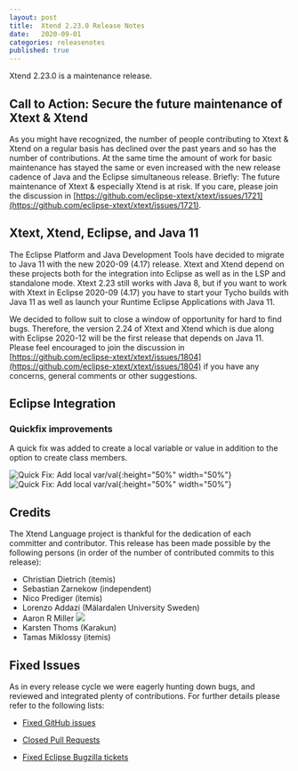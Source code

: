 ```yaml
---
layout: post
title:  Xtend 2.23.0 Release Notes
date:   2020-09-01
categories: releasenotes
published: true
---
```


Xtend 2.23.0 is a maintenance release.

## Call to Action: Secure the future maintenance of Xtext & Xtend

As you might have recognized, the number of people contributing to Xtext & Xtend on a regular basis has declined over the past years and so has the number of contributions. At the same time the amount of work for basic maintenance has stayed the same or even increased with the new release cadence of Java and the Eclipse simultaneous release. Briefly: The future maintenance of Xtext & especially Xtend is at risk. If you care, please join the discussion in [https://github.com/eclipse-xtext/xtext/issues/1721](https://github.com/eclipse-xtext/xtext/issues/1721).

## Xtext, Xtend, Eclipse, and Java 11

The Eclipse Platform and Java Development Tools have decided to migrate to Java 11 with the new 2020-09 (4.17) release. Xtext and Xtend depend on these projects both for the integration into Eclipse as well as in the LSP and standalone mode. Xtext 2.23 still works with Java 8, but if you want to work with Xtext in Eclipse 2020-09 (4.17) you have to start your Tycho builds with Java 11 as well as launch your Runtime Eclipse Applications with Java 11.

We decided to follow suit to close a window of opportunity for hard to find bugs. Therefore, the version 2.24 of Xtext and Xtend which is due along with Eclipse 2020-12 will be the first release that depends on Java 11. Please feel encouraged to join the discussion in [https://github.com/eclipse-xtext/xtext/issues/1804](https://github.com/eclipse-xtext/xtext/issues/1804) if you have any concerns, general comments or other suggestions.

## Eclipse Integration

### Quickfix improvements

A quick fix was added to create a local variable or value in addition to the option to create class members.

![Quick Fix: Add local var/val]({{site.baseurl}}/images/releasenotes/2_23_xtend-quickfix-before0.png){:height="50%" width="50%"}
![Quick Fix: Add local var/val]({{site.baseurl}}/images/releasenotes/2_23_xtend-quickfix-after0.png){:height="50%" width="50%"}

## Credits

The Xtend Language project is thankful for the dedication of each committer and contributor. This release has been made possible by the following persons (in order of the number of contributed commits to this release):

- Christian Dietrich (itemis)
- Sebastian Zarnekow (independent)
- Nico Prediger (itemis)
- Lorenzo Addazi (Mälardalen University Sweden)
- Aaron R Miller ![](https://img.shields.io/badge/-first%20time%20contributor-green.svg)
- Karsten Thoms (Karakun)
- Tamas Miklossy (itemis)

## Fixed Issues

As in every release cycle we were eagerly hunting down bugs, and reviewed and integrated plenty of contributions. For further details please refer to the following lists:

* [Fixed GitHub issues](https://github.com/search?q=is%3Aissue+milestone%3ARelease_2.23+is%3Aclosed+repo%3Aeclipse%2Fxtext-xtend&type=Issues)

* [Closed Pull Requests](https://github.com/search?q=is%3Apr+milestone%3ARelease_2.23+is%3Aclosed+repo%3Aeclipse%2Fxtext-xtend&type=Issues)

* [Fixed Eclipse Bugzilla tickets](https://bugs.eclipse.org/bugs/buglist.cgi?bug_status=RESOLVED&bug_status=VERIFIED&bug_status=CLOSED&classification=Modeling&classification=Tools&columnlist=product%2Ccomponent%2Cassigned_to%2Cbug_status%2Cresolution%2Cshort_desc%2Cchangeddate%2Ckeywords&f0=OP&f1=OP&f3=CP&f4=CP&known_name=Xtext%202.23&list_id=16618269&product=TMF&product=Xtend&query_based_on=Xtext%202.23&query_format=advanced&status_whiteboard=v2.23&status_whiteboard_type=allwordssubstr)
